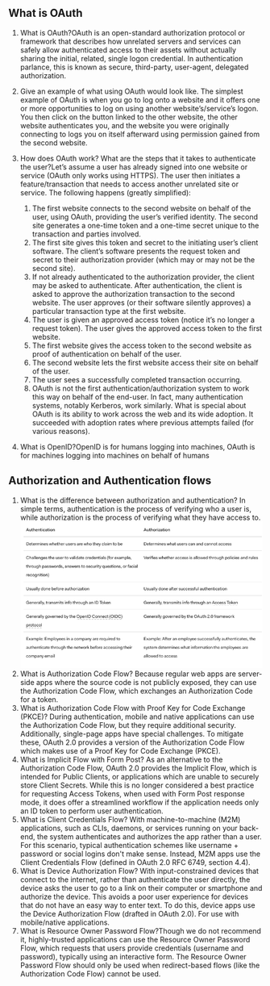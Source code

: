 ## What is OAuth

1. What is OAuth?OAuth is an open-standard authorization protocol or framework that describes how unrelated servers and services can safely allow authenticated access to their assets without actually sharing the initial, related, single logon credential. In authentication parlance, this is known as secure, third-party, user-agent, delegated authorization.
2. Give an example of what using OAuth would look like.
   The simplest example of OAuth is when you go to log onto a website and it offers one or more opportunities to log on using another website’s/service’s logon. You then click on the button linked to the other website, the other website authenticates you, and the website you were originally connecting to logs you on itself afterward using permission gained from the second website.
3. How does OAuth work? What are the steps that it takes to authenticate the user?Let’s assume a user has already signed into one website or service (OAuth only works using HTTPS). The user then initiates a feature/transaction that needs to access another unrelated site or service. The following happens (greatly simplified):

   1. The first website connects to the second website on behalf of the user, using OAuth, providing the user’s verified identity.
      The second site generates a one-time token and a one-time secret unique to the transaction and parties involved.
   2. The first site gives this token and secret to the initiating user’s client software.
      The client’s software presents the request token and secret to their authorization provider (which may or may not be the second site).
   3. If not already authenticated to the authorization provider, the client may be asked to authenticate. After authentication, the client is asked to approve the authorization transaction to the second website.
      The user approves (or their software silently approves) a particular transaction type at the first website.
   4. The user is given an approved access token (notice it’s no longer a request token).
      The user gives the approved access token to the first website.
   5. The first website gives the access token to the second website as proof of authentication on behalf of the user.
   6. The second website lets the first website access their site on behalf of the user.
   7. The user sees a successfully completed transaction occurring.
   8. OAuth is not the first authentication/authorization system to work this way on behalf of the end-user. In fact, many authentication systems, notably Kerberos, work similarly. What is special about OAuth is its ability to work across the web and its wide adoption. It succeeded with adoption rates where previous attempts failed (for various reasons).

4. What is OpenID?OpenID is for humans logging into machines, OAuth is for machines logging into machines on behalf of humans

## Authorization and Authentication flows

1. What is the difference between authorization and authentication?
   In simple terms, authentication is the process of verifying who a user is, while authorization is the process of verifying what they have access to.
   ![auth](./img/Auth.png)
2. What is Authorization Code Flow?
   Because regular web apps are server-side apps where the source code is not publicly exposed, they can use the Authorization Code Flow, which exchanges an Authorization Code for a token.
3. What is Authorization Code Flow with Proof Key for Code Exchange (PKCE)?
   During authentication, mobile and native applications can use the Authorization Code Flow, but they require additional security. Additionally, single-page apps have special challenges. To mitigate these, OAuth 2.0 provides a version of the Authorization Code Flow which makes use of a Proof Key for Code Exchange (PKCE).
4. What is Implicit Flow with Form Post?
   As an alternative to the Authorization Code Flow, OAuth 2.0 provides the Implicit Flow, which is intended for Public Clients, or applications which are unable to securely store Client Secrets. While this is no longer considered a best practice for requesting Access Tokens, when used with Form Post response mode, it does offer a streamlined workflow if the application needs only an ID token to perform user authentication.
5. What is Client Credentials Flow?
   With machine-to-machine (M2M) applications, such as CLIs, daemons, or services running on your back-end, the system authenticates and authorizes the app rather than a user. For this scenario, typical authentication schemes like username + password or social logins don't make sense. Instead, M2M apps use the Client Credentials Flow (defined in OAuth 2.0 RFC 6749, section 4.4).
6. What is Device Authorization Flow?
   With input-constrained devices that connect to the internet, rather than authenticate the user directly, the device asks the user to go to a link on their computer or smartphone and authorize the device. This avoids a poor user experience for devices that do not have an easy way to enter text. To do this, device apps use the Device Authorization Flow (drafted in OAuth 2.0). For use with mobile/native applications.
7. What is Resource Owner Password Flow?Though we do not recommend it, highly-trusted applications can use the Resource Owner Password Flow, which requests that users provide credentials (username and password), typically using an interactive form. The Resource Owner Password Flow should only be used when redirect-based flows (like the Authorization Code Flow) cannot be used.
